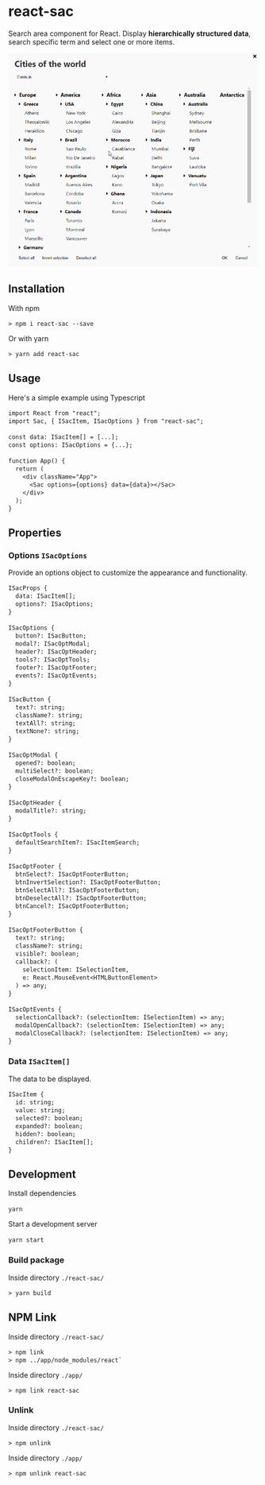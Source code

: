 # react-sac
Search area component for React. Display **hierarchically structured data**, search specific term and select one or more items.

![Component functionality](https://github.com/kapantzak/react-sac/blob/develop/resources/ui.gif)

## Installation

With npm

	> npm i react-sac --save

Or with yarn

	> yarn add react-sac

## Usage

Here's a simple example using Typescript

	import React from "react";
	import Sac, { ISacItem, ISacOptions } from "react-sac";

	const data: ISacItem[] = [...];
	const options: ISacOptions = {...};

	function App() {
	  return (
	    <div className="App">
	      <Sac options={options} data={data}></Sac>
	    </div>
	  );
	}

## Properties

### Options `ISacOptions`

Provide an options object to customize the appearance and functionality.

	ISacProps {
	  data: ISacItem[];
	  options?: ISacOptions;
	}
	
	ISacOptions {
	  button?: ISacButton;
	  modal?: ISacOptModal;
	  header?: ISacOptHeader;
	  tools?: ISacOptTools;
	  footer?: ISacOptFooter;
	  events?: ISacOptEvents;
	}
	
	ISacButton {
	  text?: string;
	  className?: string;
	  textAll?: string;
	  textNone?: string;
	}
	
	ISacOptModal {
	  opened?: boolean;
	  multiSelect?: boolean;
	  closeModalOnEscapeKey?: boolean;
	}
	
	ISacOptHeader {
	  modalTitle?: string;
	}
	
	ISacOptTools {
	  defaultSearchItem?: ISacItemSearch;
	}
	
	ISacOptFooter {
	  btnSelect?: ISacOptFooterButton;
	  btnInvertSelection?: ISacOptFooterButton;
	  btnSelectAll?: ISacOptFooterButton;
	  btnDeselectAll?: ISacOptFooterButton;
	  btnCancel?: ISacOptFooterButton;
	}
	
	ISacOptFooterButton {
	  text?: string;
	  className?: string;
	  visible?: boolean;
	  callback?: (
	    selectionItem: ISelectionItem,
	    e: React.MouseEvent<HTMLButtonElement>
	  ) => any;
	}
	
	ISacOptEvents {
	  selectionCallback?: (selectionItem: ISelectionItem) => any;
	  modalOpenCallback?: (selectionItem: ISelectionItem) => any;
	  modalCloseCallback?: (selectionItem: ISelectionItem) => any;
	}

### Data `ISacItem[]`

The data to be displayed.

	ISacItem {
	  id: string;
	  value: string;
	  selected?: boolean;
	  expanded?: boolean;
	  hidden?: boolean;
	  children?: ISacItem[];
	}

## Development

Install dependencies

`yarn`

Start a development server

`yarn start`

### Build package

Inside directory `./react-sac/`

	> yarn build

## NPM Link

Inside directory `./react-sac/`

	> npm link
	> npm ../app/node_modules/react`

Inside directory `./app/`

	> npm link react-sac

### Unlink

Inside directory `./react-sac/`

	> npm unlink

Inside directory `./app/`

	> npm unlink react-sac



